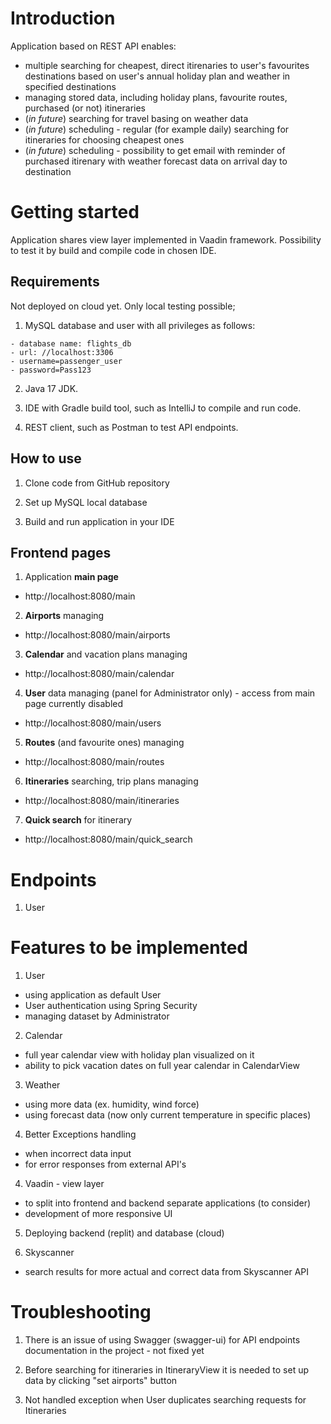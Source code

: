 # Introduction

Application based on REST API enables:
- multiple searching for cheapest, direct itirenaries to user's favourites destinations based on user's annual holiday plan and weather in specified destinations
- managing stored data, including holiday plans, favourite routes, purchased (or not) itineraries
- (*in future*) searching for travel basing on weather data
- (*in future*) scheduling - regular (for example daily) searching for itineraries for choosing cheapest ones
- (*in future*) scheduling - possibility to get email with reminder of purchased itirenary with weather forecast data on arrival day to destination

# Getting started

Application shares view layer implemented in Vaadin framework. Possibility to test it by build and compile code in chosen IDE.

## Requirements

Not deployed on cloud yet. Only local testing possible;

1. MySQL database and user with all privileges as follows:
````
- database name: flights_db
- url: //localhost:3306
- username=passenger_user
- password=Pass123
````
2. Java 17 JDK.

3. IDE with Gradle build tool, such as IntelliJ to compile and run code.

4. REST client, such as Postman to test API endpoints.

## How to use

1. Clone code from GitHub repository

2. Set up MySQL local database

3. Build and run application in your IDE

## Frontend pages

1. Application **main page**
- http://localhost:8080/main

2. **Airports** managing
- http://localhost:8080/main/airports

3. **Calendar** and vacation plans managing
- http://localhost:8080/main/calendar

4. **User** data managing (panel for Administrator only) - access from main page currently disabled
- http://localhost:8080/main/users

5. **Routes** (and favourite ones) managing
- http://localhost:8080/main/routes

6. **Itineraries** searching, trip plans managing
- http://localhost:8080/main/itineraries

7. **Quick search** for itinerary
- http://localhost:8080/main/quick_search

# Endpoints

1. User


# Features to be implemented

1. User
- using application as default User
- User authentication using Spring Security
- managing dataset by Administrator

2. Calendar
- full year calendar view with holiday plan visualized on it
- ability to pick vacation dates on full year calendar in CalendarView

3. Weather
- using more data (ex. humidity, wind force)
- using forecast data (now only current temperature in specific places)

4. Better Exceptions handling
- when incorrect data input
- for error responses from external API's

4. Vaadin - view layer
- to split into frontend and backend separate applications (to consider)
- development of more responsive UI

5. Deploying backend (replit) and database (cloud)

6. Skyscanner
- search results for more actual and correct data from Skyscanner API

# Troubleshooting

1. There is an issue of using Swagger (swagger-ui) for API endpoints documentation in the project - not fixed yet

2. Before searching for itineraries in ItineraryView it is needed to set up data by clicking "set airports" button

3. Not handled exception when User duplicates searching requests for Itineraries

